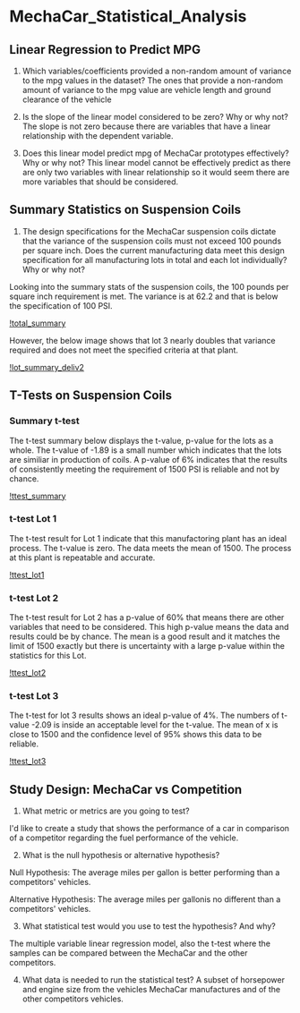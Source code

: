 # MechaCar_Statistical_Analysis

## Linear Regression to Predict MPG

1. Which variables/coefficients provided a non-random amount of variance to the mpg values in the dataset?
The ones that provide a non-random amount of variance to the mpg value are vehicle length and ground clearance of the vehicle


2. Is the slope of the linear model considered to be zero? Why or why not?
The slope is not zero because there are variables that have a linear relationship with the dependent variable.

3. Does this linear model predict mpg of MechaCar prototypes effectively? Why or why not?
This linear model cannot be effectively predict as there are only two variables with linear relationship so it would seem there are more variables that should be considered.

## Summary Statistics on Suspension Coils

1. The design specifications for the MechaCar suspension coils dictate that the variance of the suspension coils must not exceed 100 pounds per square inch. Does the current manufacturing data meet this design specification for all manufacturing lots in total and each lot individually? Why or why not?

Looking into the summary stats of the suspension coils, the 100 pounds per square inch requirement is met. The variance is at 62.2 and that is below the specification of 100 PSI.

[!total_summary](total_summary_deliv2.PNG)

However, the below image shows that lot 3 nearly doubles that variance required and does not meet the specified criteria at that plant. 

[!lot_summary_deliv2](lot_summary_deliv2.PNG)

## T-Tests on Suspension Coils

### Summary t-test

The t-test summary below displays the t-value, p-value for the lots as a whole. The t-value of -1.89 is a small number which indicates that the lots are similiar in production of coils. A p-value of 6% indicates that the results of consistently meeting the requirement of 1500 PSI is reliable and not by chance.

[!ttest_summary](ttest_summary.PNG)

### t-test Lot 1

The t-test result for Lot 1 indicate that this manufactoring plant has an ideal process. The t-value is zero. The data meets the mean of 1500. The process at this plant is repeatable and accurate.

[!ttest_lot1](ttest_lot1.PNG)

### t-test Lot 2

The t-test result for Lot 2 has a p-value of 60% that means there are other variables that need to be considered. This high p-value means the data and results could be by chance. The mean is a good result and it matches the limit of 1500 exactly but there is uncertainty with a large p-value within the statistics for this Lot.

[!ttest_lot2](ttest_lot2.PNG)

### t-test Lot 3

The t-test for lot 3 results shows an ideal p-value of 4%. The numbers of t-value -2.09 is inside an acceptable level for the t-value. The mean of x is close to 1500 and the confidence level of 95% shows this data to be reliable.

[!ttest_lot3](ttest_lot3.PNG)

## Study Design: MechaCar vs Competition

1. What metric or metrics are you going to test?

I'd like to create a study that shows the performance of a car in comparison of a competitor regarding the fuel performance of the vehicle. 

2. What is the null hypothesis or alternative hypothesis?

Null Hypothesis: The average miles per gallon is better performing than a competitors' vehicles.

Alternative Hypothesis: The average miles per gallonis no different than a competitors' vehicles.

3. What statistical test would you use to test the hypothesis? And why?

The multiple variable linear regression model, also the t-test where the samples can be compared between the MechaCar and the other competitors. 

4. What data is needed to run the statistical test?
A subset of horsepower and engine size from the vehicles MechaCar manufactures and of the other competitors vehicles.